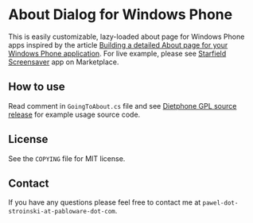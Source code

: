 About Dialog for Windows Phone
==============================
This is easily customizable, lazy-loaded about page for Windows Phone apps inspired by the article [Building a detailed About page for your Windows Phone application](http://www.jeff.wilcox.name/2011/07/my-app-about-page/).
For live example, please see [Starfield Screensaver](http://windowsphone.com/s?appid=57f889f1-8ccb-401d-ac0c-6b532b1340cf) app on Marketplace.

How to use
----------
Read comment in `GoingToAbout.cs` file and see [Dietphone GPL source release](https://github.com/PawelStroinski/Dietphone-GPL) for example usage source code.

License
-------
See the `COPYING` file for MIT license.

Contact
-------
If you have any questions please feel free to contact me at `pawel-dot-stroinski-at-pabloware-dot-com`.